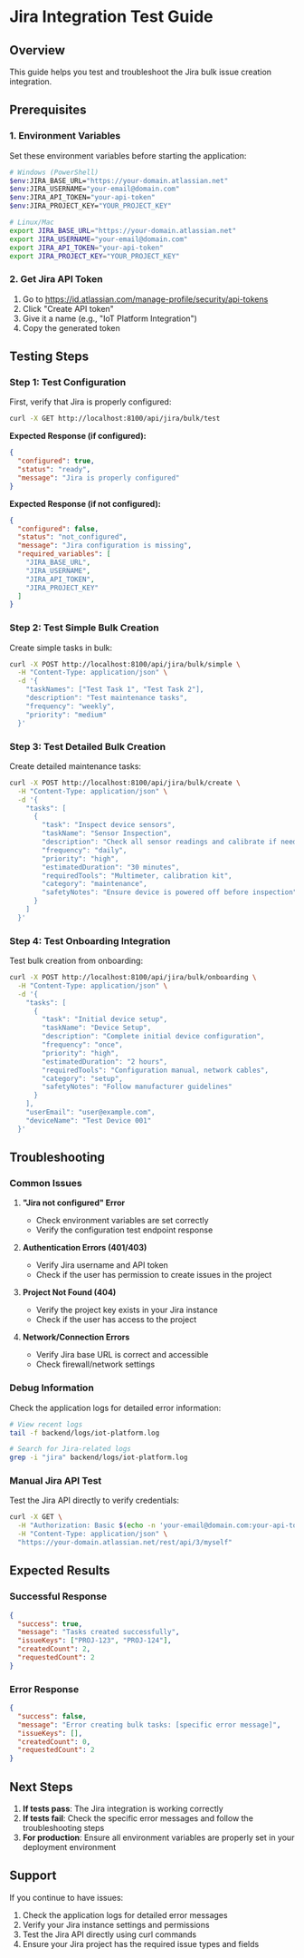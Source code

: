 # Jira Integration Test Guide

## Overview
This guide helps you test and troubleshoot the Jira bulk issue creation integration.

## Prerequisites

### 1. Environment Variables
Set these environment variables before starting the application:

```bash
# Windows (PowerShell)
$env:JIRA_BASE_URL="https://your-domain.atlassian.net"
$env:JIRA_USERNAME="your-email@domain.com"
$env:JIRA_API_TOKEN="your-api-token"
$env:JIRA_PROJECT_KEY="YOUR_PROJECT_KEY"

# Linux/Mac
export JIRA_BASE_URL="https://your-domain.atlassian.net"
export JIRA_USERNAME="your-email@domain.com"
export JIRA_API_TOKEN="your-api-token"
export JIRA_PROJECT_KEY="YOUR_PROJECT_KEY"
```

### 2. Get Jira API Token
1. Go to https://id.atlassian.com/manage-profile/security/api-tokens
2. Click "Create API token"
3. Give it a name (e.g., "IoT Platform Integration")
4. Copy the generated token

## Testing Steps

### Step 1: Test Configuration
First, verify that Jira is properly configured:

```bash
curl -X GET http://localhost:8100/api/jira/bulk/test
```

**Expected Response (if configured):**
```json
{
  "configured": true,
  "status": "ready",
  "message": "Jira is properly configured"
}
```

**Expected Response (if not configured):**
```json
{
  "configured": false,
  "status": "not_configured",
  "message": "Jira configuration is missing",
  "required_variables": [
    "JIRA_BASE_URL",
    "JIRA_USERNAME",
    "JIRA_API_TOKEN",
    "JIRA_PROJECT_KEY"
  ]
}
```

### Step 2: Test Simple Bulk Creation
Create simple tasks in bulk:

```bash
curl -X POST http://localhost:8100/api/jira/bulk/simple \
  -H "Content-Type: application/json" \
  -d '{
    "taskNames": ["Test Task 1", "Test Task 2"],
    "description": "Test maintenance tasks",
    "frequency": "weekly",
    "priority": "medium"
  }'
```

### Step 3: Test Detailed Bulk Creation
Create detailed maintenance tasks:

```bash
curl -X POST http://localhost:8100/api/jira/bulk/create \
  -H "Content-Type: application/json" \
  -d '{
    "tasks": [
      {
        "task": "Inspect device sensors",
        "taskName": "Sensor Inspection",
        "description": "Check all sensor readings and calibrate if needed",
        "frequency": "daily",
        "priority": "high",
        "estimatedDuration": "30 minutes",
        "requiredTools": "Multimeter, calibration kit",
        "category": "maintenance",
        "safetyNotes": "Ensure device is powered off before inspection"
      }
    ]
  }'
```

### Step 4: Test Onboarding Integration
Test bulk creation from onboarding:

```bash
curl -X POST http://localhost:8100/api/jira/bulk/onboarding \
  -H "Content-Type: application/json" \
  -d '{
    "tasks": [
      {
        "task": "Initial device setup",
        "taskName": "Device Setup",
        "description": "Complete initial device configuration",
        "frequency": "once",
        "priority": "high",
        "estimatedDuration": "2 hours",
        "requiredTools": "Configuration manual, network cables",
        "category": "setup",
        "safetyNotes": "Follow manufacturer guidelines"
      }
    ],
    "userEmail": "user@example.com",
    "deviceName": "Test Device 001"
  }'
```

## Troubleshooting

### Common Issues

1. **"Jira not configured" Error**
   - Check environment variables are set correctly
   - Verify the configuration test endpoint response

2. **Authentication Errors (401/403)**
   - Verify Jira username and API token
   - Check if the user has permission to create issues in the project

3. **Project Not Found (404)**
   - Verify the project key exists in your Jira instance
   - Check if the user has access to the project

4. **Network/Connection Errors**
   - Verify Jira base URL is correct and accessible
   - Check firewall/network settings

### Debug Information

Check the application logs for detailed error information:

```bash
# View recent logs
tail -f backend/logs/iot-platform.log

# Search for Jira-related logs
grep -i "jira" backend/logs/iot-platform.log
```

### Manual Jira API Test

Test the Jira API directly to verify credentials:

```bash
curl -X GET \
  -H "Authorization: Basic $(echo -n 'your-email@domain.com:your-api-token' | base64)" \
  -H "Content-Type: application/json" \
  "https://your-domain.atlassian.net/rest/api/3/myself"
```

## Expected Results

### Successful Response
```json
{
  "success": true,
  "message": "Tasks created successfully",
  "issueKeys": ["PROJ-123", "PROJ-124"],
  "createdCount": 2,
  "requestedCount": 2
}
```

### Error Response
```json
{
  "success": false,
  "message": "Error creating bulk tasks: [specific error message]",
  "issueKeys": [],
  "createdCount": 0,
  "requestedCount": 2
}
```

## Next Steps

1. **If tests pass**: The Jira integration is working correctly
2. **If tests fail**: Check the specific error messages and follow the troubleshooting steps
3. **For production**: Ensure all environment variables are properly set in your deployment environment

## Support

If you continue to have issues:
1. Check the application logs for detailed error messages
2. Verify your Jira instance settings and permissions
3. Test the Jira API directly using curl commands
4. Ensure your Jira project has the required issue types and fields
